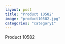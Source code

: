 ```yaml
---
layout: post
title: "Product 10582"
image: "product10582.jpg"
categories: "category1"
---
```

Product 10582
